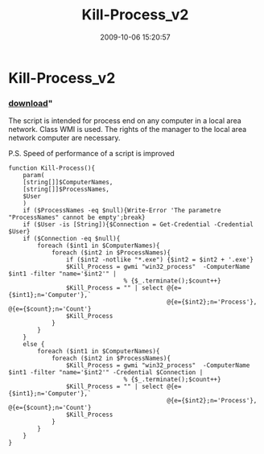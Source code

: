 ﻿---
pid:            1375
parent:         0
children:       
poster:         Angel-Keeper
title:          Kill-Process_v2
date:           2009-10-06 15:20:57
format:         posh
---

# Kill-Process_v2

### [download](1375.ps1)"

The script is intended for process end on any computer in a local area network. Class WMI is used. The rights of the manager to the local area network computer are necessary.

P.S. Speed of performance of a script is improved

```posh
function Kill-Process(){
	param(
	[string[]]$ComputerNames,
	[string[]]$ProcessNames,
	$User
	)
	if ($ProcessNames -eq $null){Write-Error 'The parametre "ProcessNames" cannot be empty';break}
	if ($User -is [String]){$Connection = Get-Credential -Credential $User}
	if ($Connection -eq $null){
		foreach ($int1 in $ComputerNames){
			foreach ($int2 in $ProcessNames){
				if ($int2 -notlike "*.exe") {$int2 = $int2 + '.exe'}
				$Kill_Process = gwmi "win32_process"  -ComputerName $int1 -filter "name='$int2'" | 
								% {$_.terminate();$count++}
				$Kill_Process = "" | select @{e={$int1};n='Computer'},`
											@{e={$int2};n='Process'}, @{e={$count};n='Count'}
				$Kill_Process
			}
		}
	}
	else {
		foreach ($int1 in $ComputerNames){
			foreach ($int2 in $ProcessNames){
				$Kill_Process = gwmi "win32_process"  -ComputerName $int1 -filter "name='$int2'" -Credential $Connection | 
								% {$_.terminate();$count++}
				$Kill_Process = "" | select @{e={$int1};n='Computer'},`
											@{e={$int2};n='Process'}, @{e={$count};n='Count'}
				$Kill_Process
			}
		}
	}
}
```
